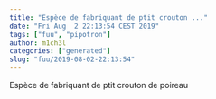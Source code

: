 ```yaml
---
title: "Espèce de fabriquant de ptit crouton ..."
date: "Fri Aug  2 22:13:54 CEST 2019"
tags: ["fuu", "pipotron"]
author: m1ch3l
categories: ["generated"]
slug: "fuu/2019-08-02-22:13:54"
---
```


Espèce de fabriquant de ptit crouton de poireau
